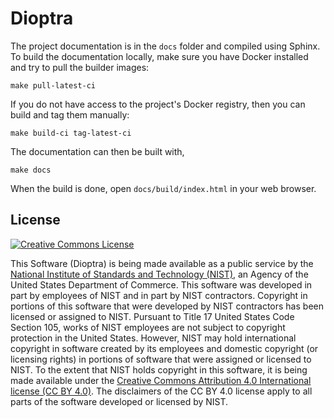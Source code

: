 # Dioptra

The project documentation is in the `docs` folder and compiled using Sphinx.
To build the documentation locally, make sure you have Docker installed and try to pull the builder images:

    make pull-latest-ci

If you do not have access to the project's Docker registry, then you can build and tag them manually:

    make build-ci tag-latest-ci

The documentation can then be built with,

    make docs

When the build is done, open `docs/build/index.html` in your web browser.

## License

[![Creative Commons License](https://i.creativecommons.org/l/by/4.0/88x31.png)](http://creativecommons.org/licenses/by/4.0/)

This Software (Dioptra) is being made available as a public service by the [National Institute of Standards and Technology (NIST)](https://www.nist.gov/), an Agency of the United States Department of Commerce.
This software was developed in part by employees of NIST and in part by NIST contractors.
Copyright in portions of this software that were developed by NIST contractors has been licensed or assigned to NIST.
Pursuant to Title 17 United States Code Section 105, works of NIST employees are not subject to copyright protection in the United States.
However, NIST may hold international copyright in software created by its employees and domestic copyright (or licensing rights) in portions of software that were assigned or licensed to NIST.
To the extent that NIST holds copyright in this software, it is being made available under the [Creative Commons Attribution 4.0 International license (CC BY 4.0)](http://creativecommons.org/licenses/by/4.0/). The disclaimers of the CC BY 4.0 license apply to all parts of the software developed or licensed by NIST.
